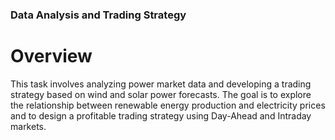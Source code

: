 ### Data Analysis and Trading Strategy 

# Overview

This task involves analyzing power market data and developing a trading strategy based on wind and solar power forecasts. The goal is to explore the relationship between renewable energy production and electricity prices and to design a profitable trading strategy using Day-Ahead and Intraday markets.